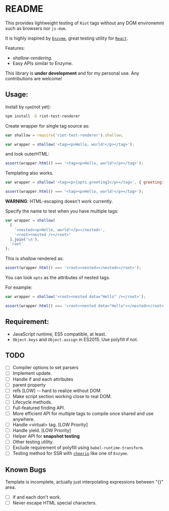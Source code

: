 README
======

This provides lightweight testing of `Riot` tags without any DOM environemnt such as browsers nor `js-dom`.

It is highly inspired by [`Enzyme`](https://github.com/airbnb/enzyme), great testing utility for [`React`](https://reactjs.org/).

Features:

- *shallow-rendering*.
- Easy APIs similar to Enzyme.

This library is **under development** and for my personal use. Any contributions are welcome!

Usage:
------

Install by `npm`(not yet):

```bash
npm install -D riot-test-renderer
```

Create wrapper for single tag source as:

```js
var shallow = require('riot-test-renderer').shallow;

var wrapper = shallow('<tag><p>Hello, world!</p></tag>');
```

and look outerHTML:

```js
assert(wrapper.html() === '<tag><p>Hello, world!</p></tag>');
```

Templating also works.

```js
var wrapper = shallow('<tag><p>{opts.greeting}</p></tag>', { greeting: 'Hello, world!' });

assert(wrapper.html() === '<tag><p>Hello, world!</p></tag>');
```

**WARNING**: HTML-escaping doesn't work currently.

Specify the name to test when you have multiple tags:

```js
var wrapper = shallow(
  [
    '<nested><p>Hello, world!</p></nested>',
    '<root><nested /></root>'
  ].join('\n'),
  'root'
);
```

This is *shallow* rendered as:

```js
assert(wrapper.html() === '<root><nested></nested></root>');
```

You can look `opts` as the attributes of nested tags.

For example:
```js
var wrapper = shallow('<root><nested data="Hello" /></root>');

assert(wrapper.html() === '<root><nested data="Hello"></nested></root>');
```

Requirement:
-----------

- JavaScript runtime, ES5 compatible, at least.
- `Object.keys` and `Object.assign` in ES2015. Use polyfill if not.

TODO
----

- [ ] Compiler options to set parsers
- [ ] Implement update.
- [ ] Handle if and each attributes
- [ ] parent property
- [ ] refs [LOW] -- hard to realize without DOM
- [ ] Make script section working close to real DOM.
- [ ] Lifecycle methods.
- [ ] Full-featured finding API.
- [ ] More efficient API for multiple tags to compile once shared and use anywhere.
- [ ] Handle &lt;virtual&gt; tag. [LOW Priority]
- [ ] Handle yield. [LOW Priority]
- [ ] Helper API for **snapshot testing**
- [ ] Other testing utility.
- [ ] Exclude requirement of polyfill using `babel-runtime-transform`.
- [ ] Testing method for SSR with [`cheerio`](https://github.com/cheeriojs/cheerio) like one of `Enzyme`.

Known Bugs
-----------

Template is incomplete, actually just interpolating expressions between "{}" area.
- [ ] if and each don't work.
- [ ] Never escape HTML special characters.
